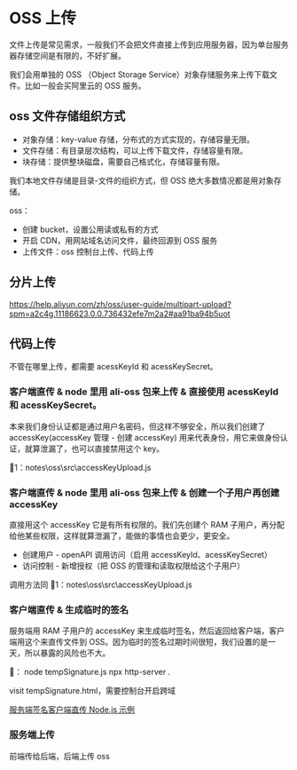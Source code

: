 # OSS 上传

文件上传是常见需求，一般我们不会把文件直接上传到应用服务器，因为单台服务器存储空间是有限的，不好扩展。

我们会用单独的 OSS （Object Storage Service）对象存储服务来上传下载文件。比如一般会买阿里云的 OSS 服务。

## oss 文件存储组织方式

- 对象存储：key-value 存储，分布式的方式实现的，存储容量无限。
- 文件存储：有目录层次结构，可以上传下载文件，存储容量有限。
- 块存储：提供整块磁盘，需要自己格式化，存储容量有限。

我们本地文件存储是目录-文件的组织方式，但 OSS 绝大多数情况都是用对象存储。

oss：

- 创建 bucket，设置公用读或私有的方式
- 开启 CDN，用网站域名访问文件，最终回源到 OSS 服务
- 上传文件：oss 控制台上传、代码上传

## 分片上传

https://help.aliyun.com/zh/oss/user-guide/multipart-upload?spm=a2c4g.11186623.0.0.736432efe7m2a2#aa91ba94b5uot

## 代码上传

不管在哪里上传，都需要 acessKeyId 和 acessKeySecret。

### 客户端直传 & node 里用 ali-oss 包来上传 & 直接使用 acessKeyId 和 acessKeySecret。

本来我们身份认证都是通过用户名密码，但这样不够安全，所以我们创建了 accessKey(accessKey 管理 - 创建 accessKey) 用来代表身份，用它来做身份认证，就算泄漏了，也可以直接禁用这个 key。

🌰1：notes\oss\src\accessKeyUpload.js

### 客户端直传 & node 里用 ali-oss 包来上传 & 创建一个子用户再创建 accessKey

直接用这个 accessKey 它是有所有权限的。我们先创建个 RAM 子用户，再分配给他某些权限，这样就算泄漏了，能做的事情也会更少，更安全。

- 创建用户 - openAPI 调用访问（启用 accessKeyId、acessKeySecret）
- 访问控制 - 新增授权（把 OSS 的管理和读取权限给这个子用户）

调用方法同 🌰1：notes\oss\src\accessKeyUpload.js

### 客户端直传 & 生成临时的签名

服务端用 RAM 子用户的 accessKey 来生成临时签名，然后返回给客户端，客户端用这个来直传文件到 OSS。因为临时的签名过期时间很短，我们设置的是一天，所以暴露的风险也不大。

🌰：
node tempSignature.js
npx http-server .

visit tempSignature.html，需要控制台开启跨域

[服务端签名客户端直传 Node.js 示例](https://help.aliyun.com/zh/oss/use-cases/node-js?spm=a2c4g.11186623.0.0.41e96075bvL9Io)

### 服务端上传

前端传给后端，后端上传 oss
